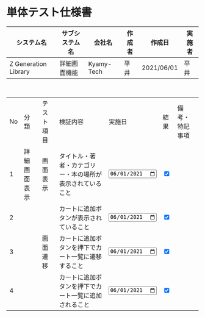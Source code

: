 # 単体テスト仕様書

| システム名           | サブシステム名 | 会社名     | 作成者 | 作成日     | 実施者 |
| -------------------- | -------------- | ---------- | ------ | ---------- | ------ |
| Z Generation Library | 詳細画面機能   | Kyamy-Tech | 平井   | 2021/06/01 | 平井   |

<br>

<table>
  <tr>
    <td>No</td>
    <td>分類</td>
    <td>テスト項目</td>
    <td>検証内容</td>
    <td>実施日</td>
    <td>結果</td>
    <td>備考・特記事項</td>
  </tr>
  <tr>
    <td>1</td>
    <td>詳細画面表示</td>
    <td>画面表示</td>
    <td>タイトル・著者・カテゴリー・本の場所が表示されていること</td>
    <td><input type="date" value="2021-06-01"></td>
    <td><input type="checkbox" status="true" checked></td>
    <td></td>
  </tr>
  <tr>
    <td>2</td>
    <td></td>
    <td></td>
    <td>カートに追加ボタンが表示されていること</td>
    <td><input type="date" value="2021-06-01"></td>
    <td><input type="checkbox" status="true" checked></td>
    <td></td>
  </tr>
  <tr>
    <td>3</td>
    <td></td>
    <td>画面遷移</td>
    <td>カートに追加ボタンを押下でカート一覧に遷移すること</td>
    <td><input type="date" value="2021-06-01"></td>
    <td><input type="checkbox" status="true" checked></td>
    <td></td>
  </tr>
  <tr>
    <td>4</td>
    <td></td>
    <td></td>
    <td>カートに追加ボタンを押下でカート一覧に追加されること</td>
    <td><input type="date" value="2021-06-01"></td>
    <td><input type="checkbox" status="true" checked></td>
    <td></td>
  </tr>
</table>
